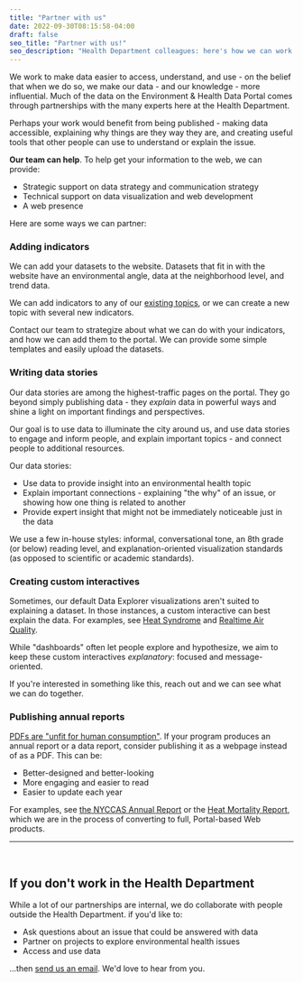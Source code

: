 ```yaml
---
title: "Partner with us"
date: 2022-09-30T08:15:58-04:00
draft: false
seo_title: "Partner with us!"
seo_description: "Health Department colleagues: here's how we can work together."
---
```


We work to make data easier to access, understand, and use - on the belief that when we do so, we make our data - and our knowledge - more influential. Much of the data on the Environment & Health Data Portal comes through partnerships with the many experts here at the Health Department.

Perhaps your work would benefit from being published - making data accessible, explaining why things are they way they are, and creating useful tools that other people can use to understand or explain the issue. 

**Our team can help**. To help get your information to the web, we can provide:
- Strategic support on data strategy and communication strategy
- Technical support on data visualization and web development
- A web presence

Here are some ways we can partner:

### Adding indicators 
We can add your datasets to the website. Datasets that fit in with the website have an environmental angle, data at the neighborhood level, and trend data. 

We can add indicators to any of our [existing topics](/data-explorer), or we can create a new topic with several new indicators. 

Contact our team to strategize about what we can do with your indicators, and how we can add them to the portal. We can provide some simple templates and easily upload the datasets. 

### Writing data stories
Our data stories are among the highest-traffic pages on the portal. They go beyond simply publishing data - they *explain* data in powerful ways and shine a light on important findings and perspectives. 

Our goal is to use data to illuminate the city around us, and use data stories to engage and inform people, and explain important topics - and connect people to additional resources. 

Our data stories:
- Use data to provide insight into an environmental health topic
- Explain important connections - explaining "the why" of an issue, or showing how one thing is related to another
- Provide expert insight that might not be immediately noticeable just in the data

We use a few in-house styles: informal, conversational tone, an 8th grade (or below) reading level, and explanation-oriented visualization standards (as opposed to scientific or academic standards).

### Creating custom interactives
Sometimes, our default Data Explorer visualizations aren't suited to explaining a dataset. In those instances, a custom interactive can best explain the data. For examples, see [Heat Syndrome](/key-topics/climatehealth/syndromic) and [Realtime Air Quality](/key-topics/airquality/realtime).

While "dashboards" often let people explore and hypothesize, we aim to keep these custom interactives *explanatory*: focused and message-oriented. 

If you're interested in something like this, reach out and we can see what we can do together. 

### Publishing annual reports
[PDFs are "unfit for human consumption"](https://www.nngroup.com/articles/pdf-unfit-for-human-consumption/). If your program produces an annual report or a data report, consider publishing it as a webpage instead of as a PDF. This can be:
- Better-designed and better-looking
- More engaging and easier to read
- Easier to update each year

For examples, see [the NYCCAS Annual Report](/key-topics/airquality/nyccas) or the [Heat Mortality Report](/key-topics/climatehealth/heat-report), which we are in the process of converting to full, Portal-based Web products.


---
<br>

## If you don't work in the Health Department
While a lot of our partnerships are internal, we do collaborate with people outside the Health Department. if you'd like to:
- Ask questions about an issue that could be answered with data
- Partner on projects to explore environmental health issues 
- Access and use data

...then [send us an email](mailto:trackingportal@health.nyc.gov). We'd love to hear from you.


